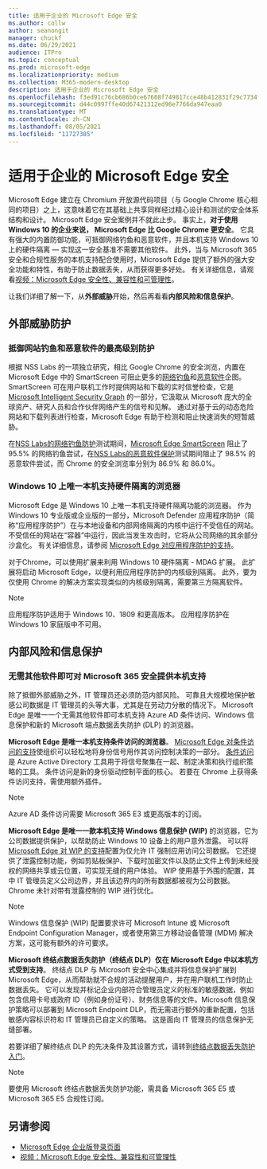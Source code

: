 ```yaml
---
title: 适用于企业的 Microsoft Edge 安全
ms.author: collw
author: seanongit
manager: chuckf
ms.date: 06/29/2021
audience: ITPro
ms.topic: conceptual
ms.prod: microsoft-edge
ms.localizationpriority: medium
ms.collection: M365-modern-desktop
description: 适用于企业的 Microsoft Edge 安全
ms.openlocfilehash: f3ed91c76cb686b0ce67608f749817cce48b412831f29c7734fa0eec06694dd5
ms.sourcegitcommit: d44c0997ffe40d67421312ed96e7766da947eaa0
ms.translationtype: MT
ms.contentlocale: zh-CN
ms.lasthandoff: 08/05/2021
ms.locfileid: "11727385"
---
```

# <a name="microsoft-edge-security-for-your-business"></a>适用于企业的 Microsoft Edge 安全

Microsoft Edge 建立在 Chromium 开放源代码项目（与 Google Chrome 核心相同的项目）之上，这意味着它在其基础上共享同样经过精心设计和测试的安全体系结构和设计。 Microsoft Edge 安全案例并不就此止步。 事实上，**对于使用 Windows 10 的企业来说， Microsoft Edge 比 Google Chrome 更安全**。 它具有强大的内置防御功能，可抵御网络钓鱼和恶意软件，并且本机支持 Windows 10 上的硬件隔离 — 实现这一安全基准不需要其他软件。 此外，当与 Microsoft 365 安全和合规性服务的本机支持配合使用时，Microsoft Edge 提供了额外的强大安全功能和特性，有助于防止数据丢失，从而获得更多好处。 有关详细信息，请观看[视频：Microsoft Edge 安全性、兼容性和可管理性](microsoft-edge-video-security-compatibility-manageability.md)。

让我们详细了解一下，从**外部威胁**开始，然后再看看**内部风险和信息保护**。

## <a name="external-threat-protection"></a>外部威胁防护

### <a name="highest-rated-protection-against-phishing-and-malware"></a>抵御网站钓鱼和恶意软件的最高级别防护

根据 NSS Labs 的一项独立研究，相比 Google Chrome 的安全浏览，内置在 Microsoft Edge 中的 SmartScreen 可阻止更多的[网络钓鱼](https://query.prod.cms.rt.microsoft.com/cms/api/am/binary/RWASN1)和[恶意软件](https://query.prod.cms.rt.microsoft.com/cms/api/am/binary/RWANMW)企图。 SmartScreen 可在用户联机工作时提供网站和下载的实时信誉检查，它是 [Microsoft Intelligent Security Graph](https://www.microsoft.com/microsoft-365/windows/intelligent-security) 的一部分，它汲取从 Microsoft 庞大的全球资产、研究人员和合作伙伴网络产生的信号和见解。 通过对基于云的动态危险网站和下载列表进行检查，Microsoft Edge 有助于检测和阻止快速消失的短暂威胁。  

在[NSS Labs的网络钓鱼防护](https://query.prod.cms.rt.microsoft.com/cms/api/am/binary/RWASN1)测试期间，[Microsoft Edge SmartScreen](//DeployEdge/microsoft-edge-security-smartscreen) 阻止了 95.5% 的网络钓鱼尝试，在[NSS Labs的恶意软件保护](https://query.prod.cms.rt.microsoft.com/cms/api/am/binary/RWANMW)测试期间阻止了 98.5% 的恶意软件尝试，而 Chrome 的安全浏览率分别为 86.9% 和 86.0%。

### <a name="the-only-browser-on-windows-10-that-natively-supports-hardware-isolation"></a>Windows 10 上唯一本机支持硬件隔离的浏览器

Microsoft Edge 是 Windows 10 上唯一本机支持硬件隔离功能的浏览器。 作为 Windows 10 专业版或企业版的一部分，Microsoft Defender 应用程序防护（简称“应用程序防护”）在与本地设备和内部网络隔离的内核中运行不受信任的网站。 不受信任的网站在“容器”中运行，因此当发生攻击时，它将从公司网络的其余部分沙盒化。 有关详细信息，请参阅 [Microsoft Edge 对应用程序防护的支持](./microsoft-edge-security-windows-defender-application-guard.md)。

对于Chrome，可以使用扩展来利用 Windows 10 硬件隔离 - MDAG 扩展。 此扩展将启动 Microsoft Edge，以便利用应用程序防护的内核级别隔离。 此外，要为仅使用 Chrome 的解决方案实现类似的内核级别隔离，需要第三方隔离软件。

> [!NOTE]
> 应用程序防护适用于 Windows 10、1809 和更高版本。 应用程序防护在 Windows 10 家庭版中不可用。

## <a name="internal-risks-and-information-protection"></a>内部风险和信息保护

### <a name="native-support-for-microsoft-365-security-without-additional-software"></a>无需其他软件即可对 Microsoft 365 安全提供本机支持

除了抵御外部威胁之外，IT 管理员还必须防范内部风险。 可靠且大规模地保护敏感公司数据是 IT 管理员的头等大事，尤其是在劳动力分散的情况下。 Microsoft Edge 是唯一一个无需其他软件即可本机支持 Azure AD 条件访问、Windows 信息保护和新的 Microsoft 端点数据丢失防护 (DLP) 的浏览器。

**Microsoft Edge 是唯一本机支持条件访问的浏览器**。 [Microsoft Edge 对条件访问的支持](ms-edge-security-conditional-access.md)使组织可以轻松地将身份信号用作其访问控制决策的一部分。 [条件访问](/azure/active-directory/conditional-access/overview)是 Azure Active Directory 工具用于将信号聚集在一起、制定决策和执行组织策略的工具。 条件访问是新的身份驱动控制平面的核心。 若要在 Chrome 上获得条件访问支持，需使用额外插件。

> [!NOTE]
> Azure AD 条件访问需要 Microsoft 365 E3 或更高版本的订阅。

**Microsoft Edge 是唯一一款本机支持 Windows 信息保护 (WIP)** 的浏览器，它为公司数据提供保护，以帮助防止 Windows 10 设备上的用户意外泄露。 可以将 [Microsoft Edge 对 WIP 的支持](./microsoft-edge-security-windows-information-protection.md)配置为仅允许 IT 强制应用访问公司数据。 它还提供了泄露控制功能，例如剪贴板保护、下载时加密文件以及防止文件上传到未经授权的网络共享或云位置，可实现无缝的用户体验。 WIP 使用基于外围的配置，其中 IT 管理员定义公司边界，并且该边界内的所有数据都被视为公司数据。 Chrome 未针对带有泄露控制的 WIP 进行优化。

> [!NOTE]
> Windows 信息保护 (WIP) 配置要求许可 Microsoft Intune 或 Microsoft Endpoint Configuration Manager，或者使用第三方移动设备管理 (MDM) 解决方案，这可能有额外的许可要求。

**Microsoft 终结点数据丢失防护（终结点 DLP）仅在 Microsoft Edge 中以本机方式受到支持**。 终结点 DLP 与 Microsoft 安全中心集成并将信息保护扩展到 Microsoft Edge，从而帮助就不合规的活动提醒用户，并在用户联机工作时防止数据丢失。 它可以发现并标记企业内部符合管理员定义的标准的敏感数据，例如包含信用卡号或政府 ID（例如身份证号）、财务信息等的文件。Microsoft 信息保护策略可以部署到 Microsoft Endpoint DLP，而无需进行额外的重新配置，包括敏感内容标识符和 IT 管理员已自定义的策略。 这是面向 IT 管理员的信息保护无缝部署。

若要详细了解终结点 DLP 的先决条件及其设置方式，请转到[终结点数据丢失防护入门](/microsoft-365/compliance/endpoint-dlp-getting-started?preserve-view=true&view=o365-worldwide)。

> [!NOTE]
> 要使用 Microsoft 终结点数据丢失防护功能，需具备 Microsoft 365 E5 或 Microsoft 365 E5 合规性订阅。

## <a name="see-also"></a>另请参阅

- [Microsoft Edge 企业版登录页面](https://aka.ms/EdgeEnterprise)
- [视频：Microsoft Edge 安全性、兼容性和可管理性](microsoft-edge-video-security-compatibility-manageability.md)